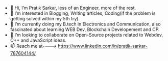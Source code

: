 - 👋 Hi, I’m Pratik Sarkar, less of an Engineer, more of the rest.
- 👀 I’m interested in Blogging, Writing articles, Coding(if the problem is getting solved within my 5th try).
- 🌱 I’m currently doing my B.tech in Electronics and Communication, also fascinated about learning WEB Dev, Blockchain Developement and CP.
- 💞️ I’m looking to collaborate on Open-Source projects related to Webdev, C++ and JavaScript ideas.
- 📫 Reach me at----> https://www.linkedin.com/in/pratik-sarkar-787604144/

